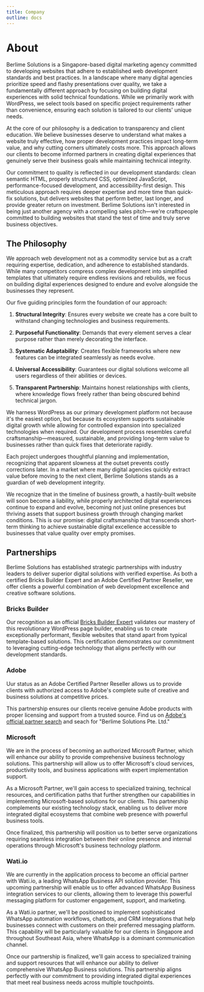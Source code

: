 ```yaml
---
title: Company
outline: docs
---
```


# About

Berlime Solutions is a Singapore-based digital marketing agency committed to developing websites that adhere to established web development standards and best practices. In a landscape where many digital agencies prioritize speed and flashy presentations over quality, we take a fundamentally different approach by focusing on building digital experiences with solid technical foundations. While we primarily work with WordPress, we select tools based on specific project requirements rather than convenience, ensuring each solution is tailored to our clients' unique needs.

At the core of our philosophy is a dedication to transparency and client education. We believe businesses deserve to understand what makes a website truly effective, how proper development practices impact long-term value, and why cutting corners ultimately costs more. This approach allows our clients to become informed partners in creating digital experiences that genuinely serve their business goals while maintaining technical integrity.

Our commitment to quality is reflected in our development standards: clean semantic HTML, properly structured CSS, optimized JavaScript, performance-focused development, and accessibility-first design. This meticulous approach requires deeper expertise and more time than quick-fix solutions, but delivers websites that perform better, last longer, and provide greater return on investment. Berlime Solutions isn't interested in being just another agency with a compelling sales pitch—we're craftspeople committed to building websites that stand the test of time and truly serve business objectives.



## The Philosophy

We approach web development not as a commodity service but as a craft requiring expertise, dedication, and adherence to established standards. While many competitors compress complex development into simplified templates that ultimately require endless revisions and rebuilds, we focus on building digital experiences designed to endure and evolve alongside the businesses they represent.

Our five guiding principles form the foundation of our approach:

1. **Structural Integrity**: Ensures every website we create has a core built to withstand changing technologies and business requirements.

2. **Purposeful Functionality**: Demands that every element serves a clear purpose rather than merely decorating the interface.

3. **Systematic Adaptability**: Creates flexible frameworks where new features can be integrated seamlessly as needs evolve.

4. **Universal Accessibility**: Guarantees our digital solutions welcome all users regardless of their abilities or devices.

5. **Transparent Partnership**: Maintains honest relationships with clients, where knowledge flows freely rather than being obscured behind technical jargon.

We harness WordPress as our primary development platform not because it's the easiest option, but because its ecosystem supports sustainable digital growth while allowing for controlled expansion into specialized technologies when required. Our development process resembles careful craftsmanship—measured, sustainable, and providing long-term value to businesses rather than quick fixes that deteriorate rapidly.

Each project undergoes thoughtful planning and implementation, recognizing that apparent slowness at the outset prevents costly corrections later. In a market where many digital agencies quickly extract value before moving to the next client, Berlime Solutions stands as a guardian of web development integrity.

We recognize that in the timeline of business growth, a hastily-built website will soon become a liability, while properly architected digital experiences continue to expand and evolve, becoming not just online presences but thriving assets that support business growth through changing market conditions. This is our promise: digital craftsmanship that transcends short-term thinking to achieve sustainable digital excellence accessible to businesses that value quality over empty promises.

## Partnerships

Berlime Solutions has established strategic partnerships with industry leaders to deliver superior digital solutions with verified expertise. As both a certified Bricks Builder Expert and an Adobe Certified Partner Reseller, we offer clients a powerful combination of web development excellence and creative software solutions.

### Bricks Builder

Our recognition as an official [Bricks Builder Expert](https://bricksbuilder.io/expert/berlime/) validates our mastery of this revolutionary WordPress page builder, enabling us to create exceptionally performant, flexible websites that stand apart from typical template-based solutions. This certification demonstrates our commitment to leveraging cutting-edge technology that aligns perfectly with our development standards.

### Adobe

Uur status as an Adobe Certified Partner Reseller allows us to provide clients with authorized access to Adobe's complete suite of creative and business solutions at competitive prices.

This partnership ensures our clients receive genuine Adobe products with proper licensing and support from a trusted source. Find us on [Adobe's official partner search](https://adobe.my.salesforce-sites.com/PartnerSearch?lang=en) and seach for "Berlime Solutions Pte. Ltd."

### Microsoft

We are in the process of becoming an authorized Microsoft Partner, which will enhance our ability to provide comprehensive business technology solutions. This partnership will allow us to offer Microsoft's cloud services, productivity tools, and business applications with expert implementation support.

As a Microsoft Partner, we'll gain access to specialized training, technical resources, and certification paths that further strengthen our capabilities in implementing Microsoft-based solutions for our clients. This partnership complements our existing technology stack, enabling us to deliver more integrated digital ecosystems that combine web presence with powerful business tools.

Once finalized, this partnership will position us to better serve organizations requiring seamless integration between their online presence and internal operations through Microsoft's business technology platform.

### Wati.io

We are currently in the application process to become an official partner with Wati.io, a leading WhatsApp Business API solution provider. This upcoming partnership will enable us to offer advanced WhatsApp Business integration services to our clients, allowing them to leverage this powerful messaging platform for customer engagement, support, and marketing.

As a Wati.io partner, we'll be positioned to implement sophisticated WhatsApp automation workflows, chatbots, and CRM integrations that help businesses connect with customers on their preferred messaging platform. This capability will be particularly valuable for our clients in Singapore and throughout Southeast Asia, where WhatsApp is a dominant communication channel.

Once our partnership is finalized, we'll gain access to specialized training and support resources that will enhance our ability to deliver comprehensive WhatsApp Business solutions. This partnership aligns perfectly with our commitment to providing integrated digital experiences that meet real business needs across multiple touchpoints.